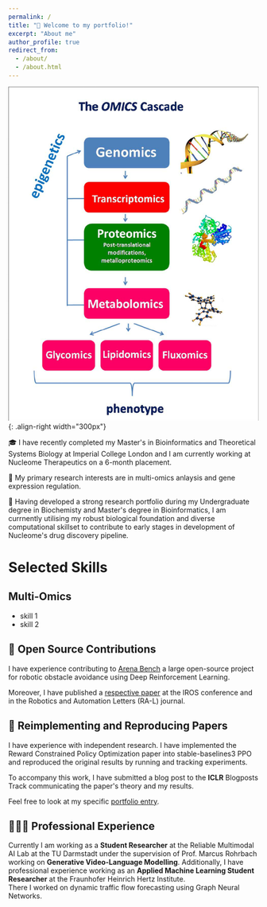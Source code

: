 ```yaml
---
permalink: /
title: "💭 Welcome to my portfolio!"
excerpt: "About me"
author_profile: true
redirect_from: 
  - /about/
  - /about.html
---
```



![Illustration of combining vision and language modalities](/images/Omics.png){: .align-right width="300px"}

🎓 I have recently completed my Master's in Bioinformatics and Theoretical Systems Biology at Imperial College London and I am currently working at Nucleome Therapeutics on a 6-month placement.

🧬 My primary research interests are in multi-omics anlaysis and gene expression regulation. 

🏢 Having developed a strong research portfolio during my Undergraduate degree in Biochemisty and Master's degree in Bioinformatics, I am currnently utilising my robust biological foundation and diverse computational skillset to contribute to early stages in development of Nucleome's drug discovery pipeline. 

# Selected Skills

## Multi-Omics
- skill 1
- skill 2 




## 🤖 Open Source Contributions
I have experience contributing to [Arena Bench](https://github.com/Arena-Rosnav) a large open-source project for robotic obstacle avoidance using Deep Reinforcement Learning.

Moreover, I have published a [respective paper](https://sudo-boris.github.io/publication/2022-Arena-Bench) at the IROS conference and in the Robotics and Automation Letters (RA-L) journal.

## 📜 Reimplementing and Reproducing Papers
I have experience with independent research. I have implemented the Reward Constrained Policy Optimization paper into stable-baselines3 PPO and reproduced the original results by running and tracking experiments.

To accompany this work, I have submitted a blog post to the **ICLR** Blogposts Track communicating the paper's theory and my results.

Feel free to look at my specific [portfolio entry](https://sudo-boris.github.io/portfolio/RCPPO/).

## 👨🏻‍🔬 Professional Experience
Currently I am working as a **Student Researcher** at the Reliable Multimodal AI Lab at the TU Darmstadt under the supervision of Prof. Marcus Rohrbach working on **Generative Video-Language Modelling**.
Additionally, I have professional experience working as an **Applied Machine Learning Student Researcher** at the Fraunhofer Heinrich Hertz Institute. \
There I worked on dynamic traffic flow forecasting using Graph Neural Networks.

